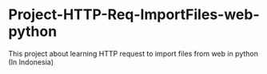 # Project-HTTP-Req-ImportFiles-web-python
This project about learning HTTP request to import files from web in python (In Indonesia)
